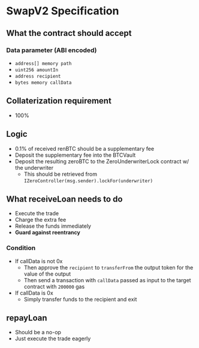 # SwapV2 Specification

## What the contract should accept 

### Data parameter (ABI encoded)

* `address[] memory path`
* `uint256 amountIn` 
* `address recipient` 
* `bytes memory callData` 

## Collaterization requirement

* 100%

## Logic

* 0.1% of received renBTC should be a supplementary fee
* Deposit the supplementary fee into the BTCVault
* Deposit the resulting zeroBTC to the ZeroUnderwriterLock contract w/ the underwriter 
  * This should be retrieved from `IZeroController(msg.sender).lockFor(underwriter)`

## What receiveLoan needs to do

* Execute the trade 
* Charge the extra fee
* Release the funds immediately 
* **Guard against reentrancy**

### Condition 

* If callData is not 0x 
    * Then approve the `recipient` to `transferFrom` the output token for the value of the output 
    * Then send a transaction with `callData` passed as input to the target contract with `200000` gas
* If callData is 0x
    * Simply transfer funds to the recipient and exit 

## repayLoan

* Should be a no-op
* Just execute the trade eagerly
